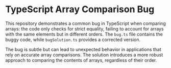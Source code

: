 # TypeScript Array Comparison Bug

This repository demonstrates a common bug in TypeScript when comparing arrays: the code only checks for strict equality, failing to account for arrays with the same elements but in different orders.  The `bug.ts` file contains the buggy code, while `bugSolution.ts` provides a corrected version.

The bug is subtle but can lead to unexpected behavior in applications that rely on accurate array comparisons. The solution introduces a more robust approach to comparing the contents of arrays, regardless of their order.